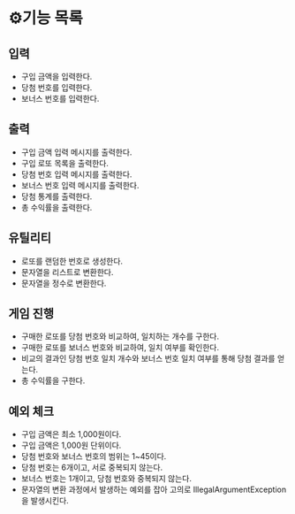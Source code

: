 # ⚙️기능 목록

## 입력

- 구입 금액을 입력한다.
- 당첨 번호를 입력한다.
- 보너스 번호를 입력한다.

## 출력

- 구입 금액 입력 메시지를 출력한다.
- 구입 로또 목록을 출력한다.
- 당첨 번호 입력 메시지를 출력한다.
- 보너스 번호 입력 메시지를 출력한다.
- 당첨 통계를 출력한다.
- 총 수익률을 출력한다.

## 유틸리티

- 로또를 랜덤한 번호로 생성한다.
- 문자열을 리스트로 변환한다.
- 문자열을 정수로 변환한다.

## 게임 진행

- 구매한 로또를 당첨 번호와 비교하여, 일치하는 개수를 구한다.
- 구매한 로또를 보너스 번호와 비교하여, 일치 여부를 확인한다.
- 비교의 결과인 당첨 번호 일치 개수와 보너스 번호 일치 여부를 통해 당첨 결과를 얻는다.
- 총 수익률을 구한다.

## 예외 체크

- 구입 금액은 최소 1,000원이다.
- 구입 금액은 1,000원 단위이다.
- 당첨 번호와 보너스 번호의 범위는 1~45이다.
- 당첨 번호는 6개이고, 서로 중복되지 않는다.
- 보너스 번호는 1개이고, 당첨 번호와 중복되지 않는다.
- 문자열의 변환 과정에서 발생하는 예외를 잡아 고의로 IllegalArgumentException을 발생시킨다.
